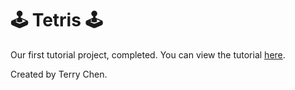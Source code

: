# 🕹️ Tetris 🕹️

Our first tutorial project, completed. You can view the tutorial [here](https://youtu.be/hFnacNQSrWk).


Created by Terry Chen.
